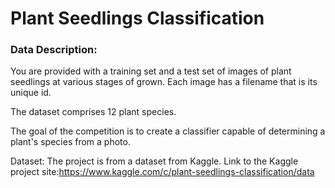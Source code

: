 # Plant Seedlings Classification

### Data Description: 
You are provided with a training set and a test set of images of plant seedlings at various stages of grown. Each image has a filename that is its unique id. 

The dataset comprises 12 plant species.

The goal of the competition is to create a classifier capable of determining a plant's species from a photo.

Dataset: The project is from a dataset from Kaggle. Link to the Kaggle project site:https://www.kaggle.com/c/plant-seedlings-classification/data


